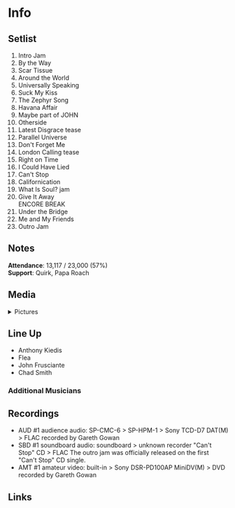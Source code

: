 # Info

## Setlist

1. Intro Jam
2. By the Way
3. Scar Tissue
4. Around the World
5. Universally Speaking
6. Suck My Kiss
7. The Zephyr Song
8. Havana Affair
9. Maybe part of JOHN
10. Otherside
11. Latest Disgrace tease
12. Parallel Universe
13. Don't Forget Me
14. London Calling tease
15. Right on Time
16. I Could Have Lied
17. Can't Stop
18. Californication
19. What Is Soul? jam
20. Give It Away
<br> ENCORE BREAK
21. Under the Bridge
22. Me and My Friends
23. Outro Jam

## Notes

**Attendance**: 13,117 / 23,000 (57%)
<br>
**Support**: Quirk, Papa Roach

## Media 

<details>
  <summary>Pictures</summary>
  <!--<img alt="Setlist" title="Setlist" src="_.jpg" height="200" />
  <img alt="Ticket" title="Ticket" src="_.jpg" height="200" />
  <img alt="Flyer" title="Flyer" src="_.jpg" height="200" />
  <img alt="Clipping" title="Clipping" src="_.jpg" height="200" />-->
</details>

## Line Up

* Anthony Kiedis
* Flea
* John Frusciante
* Chad Smith

### Additional Musicians

## Recordings

* AUD #1 audience audio: SP-CMC-6 > SP-HPM-1 > Sony TCD-D7 DAT(M) > FLAC recorded by Gareth Gowan
* SBD #1 soundboard audio: soundboard > unknown recorder "Can't Stop" CD > FLAC The outro jam was officially released on the first "Can't Stop" CD single.
* AMT #1 amateur video: built-in > Sony DSR-PD100AP MiniDV(M) > DVD recorded by Gareth Gowan

## Links
